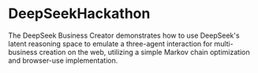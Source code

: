 # DeepSeekHackathon

The DeepSeek Business Creator demonstrates how to use DeepSeek's latent reasoning space to emulate a three-agent interaction for multi-business creation on the web, utilizing a simple Markov chain optimization and browser-use implementation.

